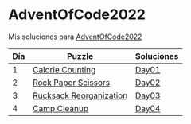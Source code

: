 # AdventOfCode2022
Mis soluciones para [AdventOfCode2022](https://adventofcode.com/2022)

| Día | Puzzle                                                          | Soluciones                 |
|-----|-----------------------------------------------------------------|----------------------------|
| 1   | [Calorie Counting](https://adventofcode.com/2022/day/1)         | [Day01](./Day01/README.md) |
| 2   | [Rock Paper Scissors](https://adventofcode.com/2022/day/2)      | [Day02](./Day02/README.md) |
| 3   | [Rucksack Reorganization](https://adventofcode.com/2022/day/3)  | [Day03](./Day03/README.md) |
| 4   | [Camp Cleanup](https://adventofcode.com/2022/day/4)             | [Day04](./Day04/README.md) |

